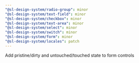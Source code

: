 ```yaml
---
"@sl-design-system/radio-group": minor
"@sl-design-system/text-field": minor
"@sl-design-system/checkbox": minor
"@sl-design-system/text-area": minor
"@sl-design-system/select": minor
"@sl-design-system/switch": minor
"@sl-design-system/form": minor
"@sl-design-system/locales": patch
---
```


Add pristine/dirty and untouched/touched state to form controls

